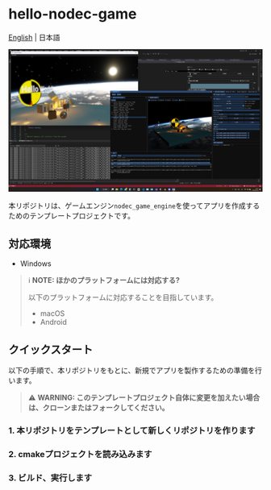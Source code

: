 # hello-nodec-game

[English](./README.md) | 日本語

![](./gallery/screenshot.png)

本リポジトリは、ゲームエンジン`nodec_game_engine`を使ってアプリを作成するためのテンプレートプロジェクトです。

## 対応環境

* Windows

> ℹ️ **NOTE: ほかのプラットフォームには対応する?**
>
> 以下のプラットフォームに対応することを目指しています。
>
> * macOS
> * Android

## クイックスタート

以下の手順で、本リポジトリをもとに、新規でアプリを製作するための準備を行います。

> ⚠️ **WARNING: このテンプレートプロジェクト自体に変更を加えたい場合は、クローンまたはフォークしてください。**

### 1. 本リポジトリをテンプレートとして新しくリポジトリを作ります

### 2. cmakeプロジェクトを読み込みます

### 3. ビルド、実行します
